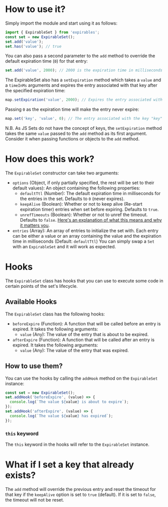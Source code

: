 # How to use it?

Simply import the module and start using it as follows:

```js
import { ExpirableSet } from 'expirables';
const set = new ExpirableSet();
set.add('value');
set.has('value'); // true
```

You can also pass a second parameter to the `add` method to override the default expiration time (`0`) for that entry:

```js
set.add('value', 2000); // 2000 is the expiration time in milliseconds for this entry
```

The ExpirableSet also has a `setExpiration` method which takes a `value` and a `timeInMs` arguments and expires the entry associated with that key after the specified expiration time:

```js
map.setExpiration('value', 2000); // Expires the entry associated with the key "key" after 2000 milliseconds
```

Passing `0` as the expiration time will make the entry never expire:

```js
map.set('key', 'value', 0); // The entry associated with the key "key" will never expire
```

N.B. As JS Sets do not have the concept of keys, the `setExpiration` method takes the same `value` passed to the `add` method as its first argument. Consider it when passing functions or objects to the `add` method.

# How does this work?

The `ExpirableSet` constructor can take two arguments:

- `options` (Object, if only partially specified, the rest will be set to their default values): An object containing the following properties:
  - `defaultTtl` (Number): The default expiration time in milliseconds for the entries in the set. Defaults to `0` (never expires).
  - `keepAlive` (Boolean): Whether or not to keep alive (Re-start expiration timer) entries when set before expiring. Defaults to `true`.
  - `unrefTimeouts` (Boolean): Whether or not to unref the timeout. Defaults to `false`. [Here's an explanation of what this means and why it matters you](https://nodejs.org/api/timers.html#timeoutunref).
- `entries` (Array): An array of entries to initialize the set with. Each entry can be either a value or an array containing the value and the expiration time in milliseconds (Default: `defaultTtl`)
  You can simply swap a `Set` with an `ExpirableSet` and it will work as expected.

# Hooks

The `ExpirableSet` class has hooks that you can use to execute some code in certain points of the set's lifecycle.

## Available Hooks

The `ExpirableSet` class has the following hooks:

- `beforeExpire` (Function): A function that will be called before an entry is expired. It takes the following arguments:
  - `value` (Any): The value of the entry that is about to be expired.
- `afterExpire` (Function): A function that will be called after an entry is expired. It takes the following arguments:
  - `value` (Any): The value of the entry that was expired.

## How to use them?

You can use the hooks by calling the `addHook` method on the `ExpirableSet` instance:

```js
const set = new ExpirableSet();
set.addHook('beforeExpire', (value) => {
  console.log(`The value ${value} is about to expire`);
});
set.addHook('afterExpire', (value) => {
  console.log(`The value ${value} has expired`);
});
```

### `this` keyword

The `this` keyword in the hooks will refer to the `ExpirableSet` instance.

# What if I set a key that already exists?

The `add` method will override the previous entry and reset the timeout for that key if the `keepAlive` option is set to `true` (default). If it is set to `false`, the timeout will not be reset.
